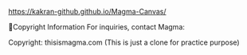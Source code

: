 https://kakran-github.github.io/Magma-Canvas/

🎨Copyright Information For inquiries, contact Magma:

Copyright: thisismagma.com (This is just a clone for practice purpose)
